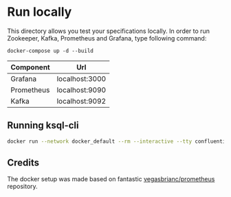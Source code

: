 # Run locally

This directory allows you test your specifications locally. In order to run Zookeeper, Kafka, Prometheus and Grafana, type following command:

`docker-compose up -d --build`

| Component  | Url            |
|------------|----------------|
| Grafana    | localhost:3000 |
| Prometheus | localhost:9090 |
| Kafka      | localhost:9092 |

## Running ksql-cli
```bash
docker run --network docker_default --rm --interactive --tty confluentinc/cp-ksql-cli:5.0.0 http://ksql-anonymization:8088
```


## Credits
The docker setup was made based on fantastic [vegasbrianc/prometheus](https://github.com/vegasbrianc/prometheus) repository.